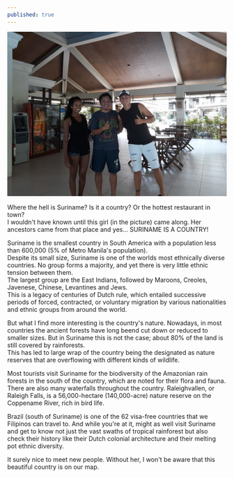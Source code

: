 ```yaml
---
published: true
---
```

![Suriname](/images/Suriname.jpg)

Where the hell is Suriname? Is it a country? Or the hottest restaurant in town?   
I wouldn't have known until this girl (in the picture) came along. Her ancestors came from that place and yes... SURINAME IS  A COUNTRY!

Suriname is the smallest country in South America with a population less than 600,000 (5% of Metro Manila's population).   
Despite its small size, Suriname is one of the worlds most ethnically diverse countries. No group forms a majority, and yet there is very little ethnic tension between them.   
The largest group are the East Indians, followed by Maroons, Creoles, Javenese, Chinese, Levantines and Jews.   
This is a legacy of centuries of Dutch rule, which entailed successive periods of forced, contracted, or voluntary migration by various nationalities and ethnic groups from around the world.

But what I find more interesting is the country's nature. Nowadays, in most countries the ancient forests have long beend cut down or reduced to smaller sizes. But in Suriname this is not the case; about 80% of the land is still covered by rainforests.   
This has led to large wrap of the country being the designated as nature reserves that are overflowing with different kinds of wildlife. 

Most tourists visit Suriname for the biodiversity of the Amazonian rain forests in the south of the country, which are noted for their flora and fauna.   
There are also many waterfalls throughout the country. Raleighvallen, or Raleigh Falls, is a 56,000-hectare (140,000-acre) nature reserve on the Coppename River, rich in bird life.

Brazil (south of Suriname) is one of the 62 visa-free countries that we Filipinos can travel to. And while you're at it, might as well visit Suriname and get to know not just the vast swaths of tropical rainforest but also check their history like their Dutch colonial architecture and their melting pot ethnic diversity.

It surely nice to meet new people. Without her, I won't be aware that this beautiful country is on our map.